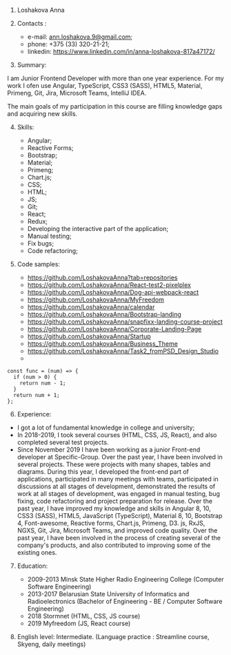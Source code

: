 1. Loshakova Anna


2. Contacts :
	* e-mail: ann.loshakova.9@gmail.com;
	* phone: +375 (33) 320-21-21;
	* linkedin: https://www.linkedin.com/in/anna-loshakova-817a47172/


3. Summary:

  I am Junior Frontend Developer with more than one year experience. For my work I ofen use  Angular, TypeScript, CSS3 (SASS), HTML5, Material, Primeng, Git, Jira, Microsoft Teams, IntelliJ IDEA. 
  
  The main goals of my participation in this course are filling knowledge gaps and acquiring new skills.  


4. Skills: 
	* Angular;
	* Reactive Forms;
	* Bootstrap;
	* Material; 
	* Primeng;
	* Chart.js;
	* CSS;
	* HTML; 
	* JS;
	* Git;
	* React;
	* Redux; 
	* Developing the interactive part of the application;
	* Manual testing;
	* Fix bugs;
	* Code refactoring;


5. Code samples:
	* https://github.com/LoshakovaAnna?tab=repositories
	* https://github.com/LoshakovaAnna/React-test2-pixelplex
	* https://github.com/LoshakovaAnna/Dog-api-webpack-react
	* https://github.com/LoshakovaAnna/MyFreedom
	* https://github.com/LoshakovaAnna/calendar
	* https://github.com/LoshakovaAnna/Bootstrap-landing
	* https://github.com/LoshakovaAnna/snapfixx-landing-course-project
	* https://github.com/LoshakovaAnna/Corporate-Landing-Page
	* https://github.com/LoshakovaAnna/Startup
	* https://github.com/LoshakovaAnna/Business_Theme
	* https://github.com/LoshakovaAnna/Task2_fromPSD_Design_Studio
	* 
```
const func = (num) => {  
  if (num > 0) {  
    return num - 1;  
  }
  return num + 1;  
};  
```


6. Experience:
 * I got a lot of fundamental knowledge in college and university;
 * In 2018-2019, I took several courses (HTML, CSS, JS, React), and also completed several test projects.
 * Since November 2019 I have been working as a junior Front-end developer at Specific-Group. Over the past year, I have been involved in several projects. These were projects with many shapes, tables and diagrams. During this year, I developed the front-end part of applications, participated in many meetings with teams, participated in discussions at all stages of development, demonstrated the results of work at all stages of development, was engaged in manual testing, bug fixing, code refactoring and project preparation for release. Over the past year, I have improved my knowledge and skills in Angular 8, 10, CSS3 (SASS), HTML5, JavaScript (TypeScript), Material 8, 10, Bootstrap 4, Font-awesome, Reactive forms, Chart.js, Primeng, D3. js, RxJS, NGXS, Git, Jira, Microsoft Teams, and improved code quality. Over the past year, I have been involved in the process of creating several of the company's products, and also contributed to improving some of the existing ones.


7. Education: 
	* 2009-2013 Minsk State Higher Radio Engineering College (Computer Software Engineering)
	* 2013-2017 Belarusian State University of Informatics and Radioelectronics (Bachelor of Engineering - BE / Computer Software Engineering)
	* 2018 Stormnet (HTML, CSS, JS course)
	* 2019 Myfreedom (JS, React course)
 
 
8. English level:  Intermediate. 
(Language practice : Streamline course, Skyeng, daily meetings)
